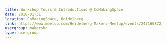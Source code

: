 ```yaml
---
title: Workshop Tours & Introductions @ CoMakingSpace
date: 2018-01-31
location: CoMakingSpace, Heidelberg
link: https://www.meetup.com/Heidelberg-Makers-Meetup/events/247160872/
usergroup: makershd
type: usergroup
---
```

